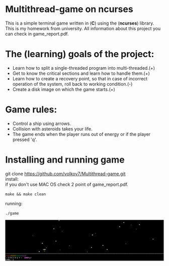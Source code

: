 # Multithread-game on ncurses
This is a simple terminal game written in (<B>C</B>) using the (<B>ncurses</B>) library. This is my homework from university. All information about this project you can check in game_report.pdf.
# The (learning) goals of the project:
- Learn how to split a single-threaded program into multi-threaded.(+)
- Get to know the critical sections and learn how to handle them.(+)
- Learn how to create a recovery point, so that in case of incorrect operation of the system, roll back to working condition.(-)
- Create a disk image on which the game starts.(+)
# Game rules:
- Control a ship using arrows.
- Collision with asteroids takes your life.
- The game ends when the player runs out of energy or if the player pressed 'q'.
# Installing and running game
git clone https://github.com/volkov7/Multithread-game.git \
install:\
if you don't use MAC OS check 2 point of game_report.pdf.
```
make && make clean
```
running:
```
./game
```
![Space game](https://github.com/volkov7/Multithread-game/raw/master/game.png)